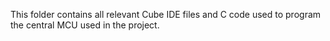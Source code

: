This folder contains all relevant Cube IDE files and C code used to program the central MCU used in the project.
